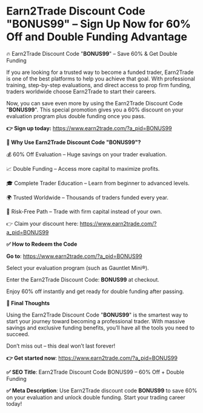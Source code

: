 # Earn2Trade Discount Code "BONUS99" – Sign Up Now for 60% Off and Double Funding Advantage


🔥 Earn2Trade Discount Code "**BONUS99**" – Save 60% & Get Double Funding

If you are looking for a trusted way to become a funded trader, Earn2Trade is one of the best platforms to help you achieve that goal. With professional training, step-by-step evaluations, and direct access to prop firm funding, traders worldwide choose Earn2Trade to start their careers.

Now, you can save even more by using the Earn2Trade Discount Code "**BONUS99**". This special promotion gives you a 60% discount on your evaluation program plus double funding once you pass.

**👉 Sign up today:** https://www.earn2trade.com/?a_pid=BONUS99

**🎯 Why Use Earn2Trade Discount Code "BONUS99"?**

💰 60% Off Evaluation – Huge savings on your trader evaluation.

📈 Double Funding – Access more capital to maximize profits.

🎓 Complete Trader Education – Learn from beginner to advanced levels.

🌍 Trusted Worldwide – Thousands of traders funded every year.

🎯 Risk-Free Path – Trade with firm capital instead of your own.

👉 Claim your discount here: https://www.earn2trade.com/?a_pid=BONUS99

**✅ How to Redeem the Code**

**Go to**: https://www.earn2trade.com/?a_pid=BONUS99

Select your evaluation program (such as Gauntlet Mini®).

Enter the Earn2Trade Discount Code: **BONUS99** at checkout.

Enjoy 60% off instantly and get ready for double funding after passing.

**📌 Final Thoughts**

Using the Earn2Trade Discount Code "**BONUS99**" is the smartest way to start your journey toward becoming a professional trader. With massive savings and exclusive funding benefits, you’ll have all the tools you need to succeed.

Don’t miss out – this deal won’t last forever!

**👉 Get started now**: https://www.earn2trade.com/?a_pid=BONUS99

**✅ SEO Title**: Earn2Trade Discount Code BONUS99 – 60% Off + Double Funding

**✅ Meta Description**: Use Earn2Trade discount code **BONUS99** to save 60% on your evaluation and unlock double funding. Start your trading career today!

